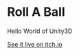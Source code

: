 # Roll A Ball
Hello World of Unity3D

[See it live on itch.io](https://electron0zero.itch.io/roll-a-ball)
